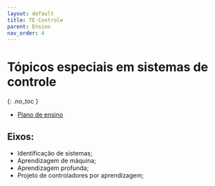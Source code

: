 ```yaml
---
layout: default
title: TE-Controle
parent: Ensino
nav_order: 4    
---
```


# Tópicos especiais em sistemas de controle
{: .no_toc }

- [Plano de ensino](https://raphateixeira.github.io/TEControle/AL0-PlanoEnsino.html)

Eixos:
- 
- Identificação de sistemas;
- Aprendizagem de máquina;
- Aprendizagem profunda;
- Projeto de controladores por aprendizagem;
